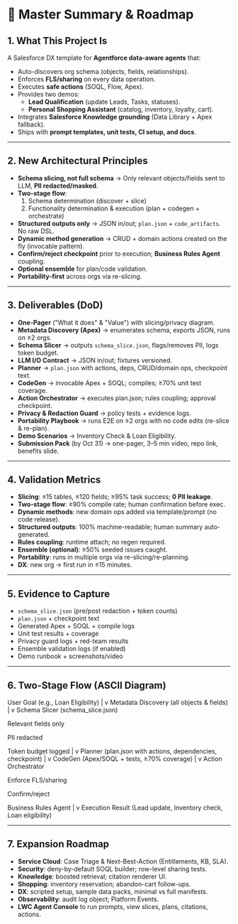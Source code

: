 # 📘 Master Summary & Roadmap

## 1. What This Project Is
A Salesforce DX template for **Agentforce data-aware agents** that:
- Auto-discovers org schema (objects, fields, relationships).
- Enforces **FLS/sharing** on every data operation.
- Executes **safe actions** (SOQL, Flow, Apex).
- Provides two demos:
  - **Lead Qualification** (update Leads, Tasks, statuses).
  - **Personal Shopping Assistant** (catalog, inventory, loyalty, cart).
- Integrates **Salesforce Knowledge grounding** (Data Library + Apex fallback).
- Ships with **prompt templates, unit tests, CI setup, and docs**.

---

## 2. New Architectural Principles
- **Schema slicing, not full schema** → Only relevant objects/fields sent to LLM, **PII redacted/masked**.
- **Two-stage flow**:
  1) Schema determination (discover + slice)
  2) Functionality determination & execution (plan + codegen + orchestrate)
- **Structured outputs only** → JSON in/out; `plan.json` + `code_artifacts`. No raw DSL.
- **Dynamic method generation** → CRUD + domain actions created on the fly (invocable pattern).
- **Confirm/reject checkpoint** prior to execution; **Business Rules Agent** coupling.
- **Optional ensemble** for plan/code validation.
- **Portability-first** across orgs via re-slicing.

---

## 3. Deliverables (DoD)
- **One-Pager** ("What it does" & "Value") with slicing/privacy diagram.
- **Metadata Discovery (Apex)** → enumerates schema, exports JSON, runs on ≥2 orgs.
- **Schema Slicer** → outputs `schema_slice.json`, flags/removes PII, logs token budget.
- **LLM I/O Contract** → JSON in/out; fixtures versioned.
- **Planner** → `plan.json` with actions, deps, CRUD/domain ops, checkpoint text.
- **CodeGen** → invocable Apex + SOQL; compiles; ≥70% unit test coverage.
- **Action Orchestrator** → executes plan.json; rules coupling; approval checkpoint.
- **Privacy & Redaction Guard** → policy tests + evidence logs.
- **Portability Playbook** → runs E2E on ≥2 orgs with no code edits (re-slice & re-plan).
- **Demo Scenarios** → Inventory Check & Loan Eligibility.
- **Submission Pack** (by Oct 31) → one-pager, 3–5 min video, repo link, benefits slide.

---

## 4. Validation Metrics
- **Slicing**: ≤15 tables, ≤120 fields; ≥95% task success; **0 PII leakage**.
- **Two-stage flow**: ≥90% compile rate; human confirmation before exec.
- **Dynamic methods**: new domain ops added via template/prompt (no code release).
- **Structured outputs**: 100% machine-readable; human summary auto-generated.
- **Rules coupling**: runtime attach; no regen required.
- **Ensemble (optional)**: ≥50% seeded issues caught.
- **Portability**: runs in multiple orgs via re-slicing/re-planning.
- **DX**: new org → first run in ≤15 minutes.

---

## 5. Evidence to Capture
- `schema_slice.json` (pre/post redaction + token counts)
- `plan.json` + checkpoint text
- Generated Apex + SOQL + compile logs
- Unit test results + coverage
- Privacy guard logs + red-team results
- Ensemble validation logs (if enabled)
- Demo runbook + screenshots/video

---

## 6. Two-Stage Flow (ASCII Diagram)


User Goal (e.g., Loan Eligibility)
|
v
Metadata Discovery
(all objects & fields)
|
v
Schema Slicer
(schema_slice.json)

Relevant fields only

PII redacted

Token budget logged
|
v
Planner
(plan.json with actions,
dependencies, checkpoint)
|
v
CodeGen
(Apex/SOQL + tests, ≥70% coverage)
|
v
Action Orchestrator

Enforce FLS/sharing

Confirm/reject

Business Rules Agent
|
v
Execution Result
(Lead update, Inventory check, Loan eligibility)


---

## 7. Expansion Roadmap
- **Service Cloud**: Case Triage & Next-Best-Action (Entitlements, KB, SLA).
- **Security**: deny-by-default SOQL builder; row-level sharing tests.
- **Knowledge**: boosted retrieval; citation renderer UI.
- **Shopping**: inventory reservation; abandon-cart follow-ups.
- **DX**: scripted setup, sample data packs, minimal vs full manifests.
- **Observability**: audit log object; Platform Events.
- **LWC Agent Console** to run prompts, view slices, plans, citations, actions.